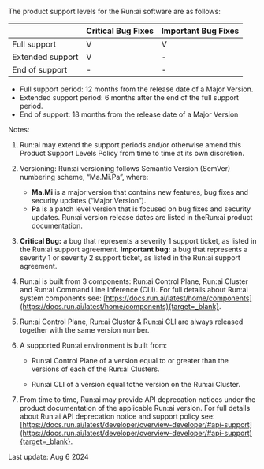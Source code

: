 
The product support levels for the Run:ai software are as follows:

|       | **Critical Bug Fixes** | **Important Bug Fixes** |
| :---- | :---- | :---- |
| Full support | V | V |
| Extended support | V | - |
| End of support | - | - |

* Full support period: 12 months from the release date of a Major Version.
* Extended support period: 6 months after the end of the full support period.
* End of support: 18 months from the release date of a Major Version

Notes:

1. Run:ai may extend the support periods and/or otherwise amend this Product Support Levels Policy from time to time at its own discretion.
2. Versioning: Run:ai versioning follows Semantic Version (SemVer) numbering scheme, “Ma.Mi.Pa”, where:
    * **Ma.Mi** is a major version that contains new features, bug fixes and security updates (“Major Version”).
    * **Pa** is a patch level version that is focused on bug fixes and security updates.
Run:ai version release dates are listed in theRun:ai product documentation.
3. **Critical Bug:** a bug that represents a severity 1 support ticket, as listed in the Run:ai support agreement.
**Important bug:**
 a bug that represents a severity 1 or severity 2 support ticket, as listed in the Run:ai support agreement.

4. Run:ai is built from 3 components: Run:ai Control Plane, Run:ai Cluster and Run:ai Command Line Inference (CLI). For full details about Run:ai system components see: [https://docs.run.ai/latest/home/components](https://docs.run.ai/latest/home/components){target=_blank}.

5. Run:ai Control Plane, Run:ai Cluster & Run:ai CLI are always released together with the same version number.

6. A supported Run:ai environment is built from:

    * Run:ai Control Plane of a version equal to or greater than the versions of each of the Run:ai Clusters.

    * Run:ai CLI of a version equal tothe version on the Run:ai Cluster.

7. From time to time, Run:ai may provide API deprecation notices under the product     documentation of the applicable Run:ai version. For full details about Run:ai API deprecation notice and support policy see: [https://docs.run.ai/latest/developer/overview-developer/#api-support](https://docs.run.ai/latest/developer/overview-developer/#api-support){target=_blank}. 

Last update: Aug 6 2024